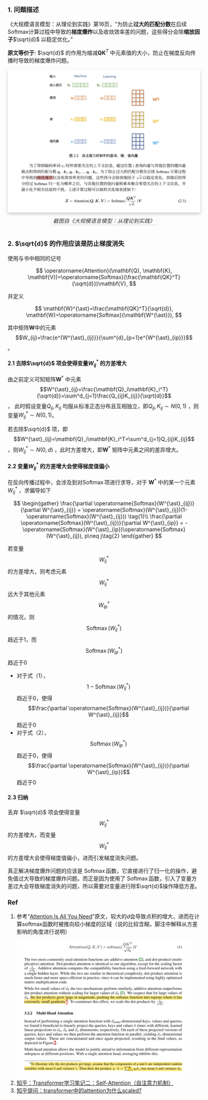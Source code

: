
### 1. 问题描述
《大规模语言模型：从理论到实践》第16页，“为防止**过大的匹配分数**在后续Softmax计算过程中导致的**梯度爆炸**以及收敛效率差的问题，这些得分会除**缩放因子**$\sqrt{d}$ 以稳定优化。”

**原文等价于**: $\sqrt{d}$ 的作用为缩减$\mathbf{Q}\mathbf{K}^T$ 中元素值的大小，防止在梯度反向传播时导致的梯度爆炸问题。

<div style="text-align: center;">
    <img src="../file/img/张奇书-梯度爆炸.jpg" alt="alt text" style="max-width: 100%; height: auto; box-shadow: 0 4px 8px rgba(0, 0, 0, 0.2);">
    <p style="text-align: center; font-style: italic; margin-top: 8px; color: #333; box-shadow: 0 2px 4px rgba(0, 0, 0, 0.1); display: inline-block; padding: 0 4px;">截图自《大规模语言模型：从理论到实践》</p>
</div>



### 2. $\sqrt{d}$ 的作用应该是防止梯度消失

使用与书中相同的记号

$$
    \operatorname{Attention}(\mathbf{Q}, \mathbf{K}, \mathbf{V})=\operatorname{Softmax}(\frac{\mathbf{QK}^T}{\sqrt{d}})\mathbf{V},
$$

并定义

$$
\mathbf{W}^{\ast}=\frac{\mathbf{QK}^T}{\sqrt{d}},
\mathbf{W}=\operatorname{Softmax}(\mathbf{W^{\ast}}),
$$

其中矩阵$\mathbf{W}$中的元素 $$W_{ij}=\frac{e^{W^{\ast}_{ij}}}{\sum^{d}_{p=1}e^{W^{\ast}_{ip}}}$$ 。

#### 2.1 去除$\sqrt{d}$ 项会使得变量$W^{\ast}_{ij}$ 的方差增大

由之前定义可知矩阵$\mathbf{W}^{\ast}$ 中元素$$W^{\ast}_{ij}=\frac{\mathbf{Q}_i\mathbf{K}_i^T}{\sqrt{d}}=\sum^d_{j=1}\frac{Q_{ij}K_{ij}}{\sqrt{d}}$$ ，
此时假设变量$Q_{ij},K_{ij}$ 均服从标准正态分布且互相独立，即$Q_{ij},K_{ij}\sim N(0, 1)$ ，则变量$W^{\ast}_{ij}\sim N(0,1)$。

若去除$\sqrt{d}$ 项，即$$W^{\ast}_{ij}=\mathbf{Q}_i\mathbf{K}_i^T=\sum^d_{j=1}Q_{ij}K_{ij}$$ ，则$W^{\ast}_{ij}\sim N(0,d)$ ，此时方差增大，即$\mathbf{W}^{\ast}$ 矩阵中元素之间的差异增大。


#### 2.2 变量$W^{\ast}_{ij}$ 的方差增大会使得梯度值偏小

在反向传播过程中，会涉及到对$\operatorname{Softmax}$项进行求导，对于 $\mathbf{W}^{\ast}$ 中的某一个元素 $W^{\ast}_{ij}$ ，求偏导如下

$$
\begin{gather}
\frac{\partial \operatorname{Softmax}(W^{\ast}_{ij})}{\partial W^{\ast}_{ij}} = \operatorname{Softmax}(W^{\ast}_{ij})(1-\operatorname{Softmax}(W^{\ast}_{ij})) \tag{1}\\
\frac{\partial \operatorname{Softmax}(W^{\ast}_{ij})}{\partial W^{\ast}_{ip}} = -\operatorname{Softmax}(W^{\ast}_{ip})\operatorname{Softmax}(W^{\ast}_{ij}), p\neq j\tag{2}
\end{gather}
$$

若变量 $$ W^{\ast}_{ij} $$ 的方差增大，则考虑元素 $$W^{\ast}_{ij}$$ 远大于其他元素 $$W^{\ast}_{ip}$$ 的情况，则 $$\operatorname{Softmax}(W^{\ast}_{ij})$$ 趋近于1，而 $$\operatorname{Softmax}(W^{\ast}_{ip})$$ 趋近于0
- 对于式（1）， $$1-\operatorname{Softmax}(W^{\ast}_{ij})$$ 趋近于0，使得 $$\frac{\partial \operatorname{Softmax}(W^{\ast}_{ij})}{\partial W^{\ast}_{ij}}$$ 趋近于0
- 对于式（2）， $$\operatorname{Softmax}(W^{\ast}_{ip})$$ 趋近于0，使得 $$\frac{\partial \operatorname{Softmax}(W^{\ast}_{ij})}{\partial W^{\ast}_{ip}}$$ 趋近于0

#### 2.3 归纳

丢弃 $\sqrt{d}$ 项会使得变量 $$W^{\ast}_{ij}$$ 的方差增大，而变量 $$W^{\ast}_{ij}$$ 的方差增大会使得梯度值偏小，进而引发梯度消失问题。

真正解决梯度爆炸问题的应该是 $\operatorname{Softmax}$函数，它直接进行了归一化的操作，避免值过大导致的梯度爆炸问题。而正是因为使用了 $\operatorname{Softmax}$函数，引入了变量方差过大会导致梯度消失的问题，所以需要对变量进行除$\sqrt{d}$操作降低方差。


### Ref

1. 参考“[Attention Is All You Need](https://arxiv.org/abs/1706.03762)”原文，较大的$d$会导致点积的增大，进而在计算softmax函数时被推向较小梯度的区域（说的比较含糊，脚注中解释从方差影响的角度进行说明）

<style>
.centered-image {
    display: block;
    margin-left: auto;
    margin-right: auto;
    max-width: 90%;
}
</style>

<img class="centered-image" src="../file/img/原著中归一化原因.png">

2. [知乎：Transformer学习笔记二：Self-Attention（自注意力机制）](https://zhuanlan.zhihu.com/p/455399791)
3. [知乎提问：transformer中的attention为什么scaled?](https://www.zhihu.com/question/339723385/answers/updated)





